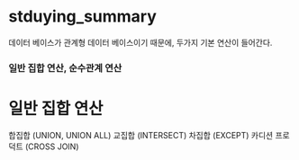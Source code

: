 # stduying_summary

데이터 베이스가 관계형 데이터 베이스이기 때문에, 두가지 기본 연산이 들어간다. 
### 일반 집합 연산, 순수관계 연산


# 일반 집합 연산

합집합 (UNION, UNION ALL)
교집합 (INTERSECT)
차집합 (EXCEPT)
카디션 프로덕트 (CROSS JOIN)

